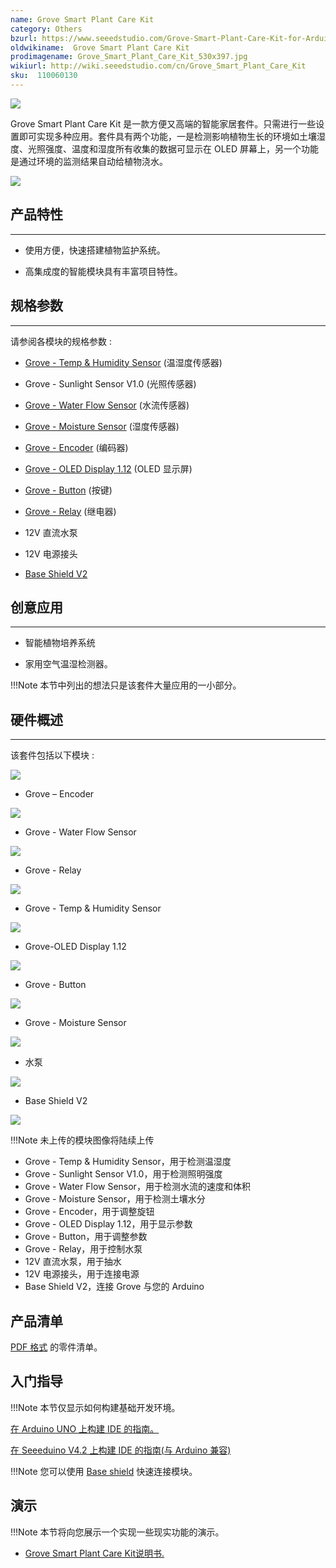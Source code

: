 ```yaml
---
name: Grove Smart Plant Care Kit
category: Others
bzurl: https://www.seeedstudio.com/Grove-Smart-Plant-Care-Kit-for-Arduino-p-2528.html
oldwikiname:  Grove Smart Plant Care Kit
prodimagename: Grove_Smart_Plant_Care_Kit_530x397.jpg
wikiurl: http://wiki.seeedstudio.com/cn/Grove_Smart_Plant_Care_Kit
sku:  110060130
---
```

![]( https://github.com/SeeedDocument/Grove_Smart_Plant_Care_Kit/raw/master/img/Grove_Smart_Plant_Care_Kit_530x397.jpg)

Grove Smart Plant Care Kit 是一款方便又高端的智能家居套件。只需进行一些设置即可实现多种应用。套件具有两个功能，一是检测影响植物生长的环境如土壤湿度、光照强度、温度和湿度所有收集的数据可显示在 OLED 屏幕上，另一个功能是通过环境的监测结果自动给植物浇水。

[![](https://github.com/SeeedDocument/wiki_chinese/raw/master/docs/images/click_to_buy.PNG)](https://item.taobao.com/item.htm?spm=a1z10.3-c.w4002-11172317909.9.70646545SKN5tw&id=531816126734)

##  产品特性
---
*   使用方便，快速搭建植物监护系统。

*   高集成度的智能模块具有丰富项目特性。

##  规格参数
---
请参阅各模块的规格参数 :

*   [Grove - Temp &amp; Humidity Sensor](/Grove-Temperature_and_Humidity_Sensor#Specification) (温湿度传感器)

*   Grove - Sunlight Sensor V1.0 (光照传感器)

*   [Grove - Water Flow Sensor](/G1-4inch_Water_Flow_Sensor#Specification) (水流传感器)

*   [Grove - Moisture Sensor](http://Grove_-_Moisture_Sensor#Specification) (湿度传感器)

*   [Grove - Encoder](/Grove-Encoder#Specification) (编码器)

*   [Grove - OLED Display 1.12](/Grove-OLED_Display_1.12inch#Specification) (OLED 显示屏)

*   [Grove - Button](/Grove-Button#Introduction) (按键)

*   [Grove - Relay](/Grove-Relay#Specifications) (继电器)

*   12V 直流水泵

*   12V 电源接头

*   [Base Shield V2](/Grove-Base_shield_v2)

##  创意应用
---
*   智能植物培养系统

*   家用空气温湿检测器。

!!!Note
    本节中列出的想法只是该套件大量应用的一小部分。

##  硬件概述
---
该套件包括以下模块 :

![]( https://github.com/SeeedDocument/Grove_Smart_Plant_Care_Kit/raw/master/img/Grove_Encoder_530x397.jpg)

- Grove – Encoder

![]( https://github.com/SeeedDocument/Grove_Smart_Plant_Care_Kit/raw/master/img/Grove_water_flow_sensor_530x397.jpg)

- Grove - Water Flow Sensor

![]( https://github.com/SeeedDocument/Grove_Smart_Plant_Care_Kit/raw/master/img/Grove_relay_530x397.jpg)

- Grove - Relay

![]( https://github.com/SeeedDocument/Grove_Smart_Plant_Care_Kit/raw/master/img/Temp_And_Humidity_Sensor.jpg)

- Grove - Temp &amp; Humidity Sensor

![]( https://github.com/SeeedDocument/Grove_Smart_Plant_Care_Kit/raw/master/img/Grove_OLED_Display_1.12_image.530x432.jpg)

- Grove-OLED Display 1.12

![]( https://github.com/SeeedDocument/Grove_Smart_Plant_Care_Kit/raw/master/img/Grove_button.530x397.jpg)

- Grove - Button

![]( https://github.com/SeeedDocument/Grove_Smart_Plant_Care_Kit/raw/master/img/Moisture_Sensor_530x397.jpg)

- Grove - Moisture Sensor

![]( https://github.com/SeeedDocument/Grove_Smart_Plant_Care_Kit/raw/master/img/Water_Pump_530x397.jpg)

- 水泵

![]( https://github.com/SeeedDocument/Grove_Smart_Plant_Care_Kit/raw/master/img/Base_Shield_V2_image.530x397.jpg)

- Base Shield V2

![]( https://github.com/SeeedDocument/Grove_Smart_Plant_Care_Kit/raw/master/img/Power_connector_600x600.jpg)

!!!Note
    未上传的模块图像将陆续上传

*   Grove - Temp &amp; Humidity Sensor，用于检测温湿度
*   Grove - Sunlight Sensor V1.0，用于检测照明强度
*   Grove - Water Flow Sensor，用于检测水流的速度和体积
*   Grove - Moisture Sensor，用于检测土壤水分
*   Grove - Encoder，用于调整旋钮
*   Grove - OLED Display 1.12，用于显示参数
*   Grove - Button，用于调整参数
*   Grove - Relay，用于控制水泵
*   12V 直流水泵，用于抽水
*   12V 电源接头，用于连接电源
*   Base Shield V2，连接 Grove 与您的 Arduino

##  产品清单

[PDF 格式](https://github.com/SeeedDocument/Grove_Smart_Plant_Care_Kit/raw/master/res/Part_list_grove_smart_plant_care_kit_processed.pdf) 的零件清单。

##  入门指导

!!!Note
    本节仅显示如何构建基础开发环境。

[在 Arduino UNO 上构建 IDE 的指南。](https://www.arduino.cc/en/Guide/HomePage)

[在 Seeeduino V4.2 上构建 IDE 的指南(与 Arduino 兼容)](/Seeeduino_v4.2)

!!!Note
    您可以使用 [Base shield](/Grove-Base_shield_v2 "Grove - Base shield v2") 快速连接模块。

##  演示

!!!Note
    本节将向您展示一个实现一些现实功能的演示。

- [Grove Smart Plant Care Kit说明书.](https://github.com/SeeedDocument/Grove_Smart_Plant_Care_Kit/raw/master/res/Grove_Smart_Plant_Care_Kit_Manual_Final_S.pdf)
